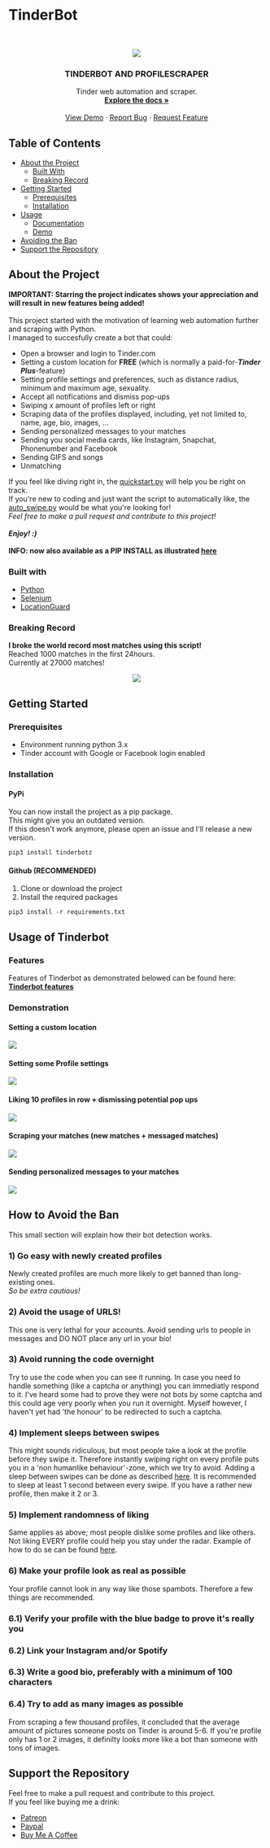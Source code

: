 # TinderBot

<!-- PROJECT LOGO -->
<br />
<p align="center">
  <a href="https://user-images.githubusercontent.com/60892381/94200140-384a7f80-feba-11ea-8fcf-ec4507eda017.jpg">
    <img src="https://user-images.githubusercontent.com/60892381/94200140-384a7f80-feba-11ea-8fcf-ec4507eda017.jpg">
  </a>

  <h3 align="center">TINDERBOT AND PROFILESCRAPER</h3>

  <p align="center">
    Tinder web automation and scraper.
    <br />
    <a href="https://github.com/frederikme/TinderBot/blob/master/DOCUMENTATION.md"><strong>Explore the docs »</strong></a>
    <br />
    <br />
    <a href="#demonstration">View Demo</a>
    ·
    <a href="https://github.com/frederikme/TinderBot/issues/new?assignees=&labels=&template=bug_report.md&title=">Report Bug</a>
    ·
    <a href="https://github.com/frederikme/TinderBot/issues/new?assignees=&labels=&template=feature_request.md&title=">Request Feature</a>
  </p>
</p>

<!-- TABLE OF CONTENTS -->
## Table of Contents

* [About the Project](#about-the-project)
  * [Built With](#built-with)
  * [Breaking Record](#breaking-record)
* [Getting Started](#getting-started)
  * [Prerequisites](#prerequisites)
  * [Installation](#installation)
* [Usage](#usage-of-tinderbot)
  * [Documentation](DOCUMENTATION.md)
  * [Demo](#demonstration)
* [Avoiding the Ban](#How-to-Avoid-the-Ban)
* [Support the Repository](#support-the-repository)

<!-- ABOUT THE PROJECT -->
## About the Project
**IMPORTANT: Starring the project indicates shows your appreciation and will result in new features being added!**</br>
</br>
This project started with the motivation of learning web automation further and scraping with Python.</br>
I managed to succesfully create a bot that could: </br>

* Open a browser and login to Tinder.com
* Setting a custom location for **FREE** (which is normally a paid-for-***Tinder Plus***-feature)
* Setting profile settings and preferences, such as distance radius, minimum and maximum age, sexuality.
* Accept all notifications and dismiss pop-ups
* Swiping x amount of profiles left or right
* Scraping data of the profiles displayed, including, yet not limited to, name, age, bio, images, ...
* Sending personalized messages to your matches
* Sending you social media cards, like Instagram, Snapchat, Phonenumber and Facebook
* Sending GIFS and songs
* Unmatching

If you feel like diving right in, the [quickstart.py](https://github.com/frederikme/TinderBot/blob/master/quickstart.py) will help you be right on track.</br>
If you're new to coding and just want the script to automatically like, the [auto_swipe.py](https://github.com/frederikme/TinderBot/blob/master/auto_swipe.py) would be what you're looking for!</br>
*Feel free to make a pull request and contribute to this project!*</br>
</br>
***Enjoy! :)***</br>
</br>
**INFO: now also available as a PIP INSTALL as illustrated [here](#installation)**</br>

### Built with

* [Python](https://www.python.org/)
* [Selenium](https://selenium.dev)
* [LocationGuard](https://chrome.google.com/webstore/detail/location-guard/cfohepagpmnodfdmjliccbbigdkfcgia)

### Breaking Record
**I broke the world record most matches using this script!**</br>
Reached 1000 matches in the first 24hours.</br>
Currently at 27000 matches!</br>

<p align="center">
  <a href="https://user-images.githubusercontent.com/60892381/104088880-2d014100-526a-11eb-8b6d-ad1da6567778.jpg">
    <img src="https://user-images.githubusercontent.com/60892381/104088880-2d014100-526a-11eb-8b6d-ad1da6567778.jpg">
  </a>
</p>

<!-- Getting Started -->
## Getting Started
### Prerequisites

- Environment running python 3.x
- Tinder account with Google or Facebook login enabled

### Installation
#### PyPi
You can now install the project as a pip package.</br>
This might give you an outdated version.</br>
If this doesn't work anymore, please open an issue and I'll release a new version.</br>
```
pip3 install tinderbotz
```
#### Github (RECOMMENDED)
1. Clone or download the project
2. Install the required packages
```
pip3 install -r requirements.txt
```

## Usage of Tinderbot
### Features
Features of Tinderbot as demonstrated belowed can be found here: **[Tinderbot features](https://github.com/frederikme/TinderBot/blob/master/DOCUMENTATION.md)**</br>

### Demonstration
#### Setting a custom location
<img src="https://user-images.githubusercontent.com/60892381/99286075-a8c9a900-2838-11eb-86b6-4b8c028bee63.gif"></src>

#### Setting some Profile settings
<img src="https://user-images.githubusercontent.com/60892381/99513887-682e7480-298b-11eb-810f-caae7424a792.gif"></src>

#### Liking 10 profiles in row + dismissing potential pop ups
<img src="https://user-images.githubusercontent.com/60892381/94987708-92a5a900-0568-11eb-88fc-f6be69354d73.gif"></src>

#### Scraping your matches (new matches + messaged matches)
<img src="https://user-images.githubusercontent.com/60892381/94995711-702f8200-05a0-11eb-9273-bfbb48ce168c.gif"></src>

#### Sending personalized messages to your matches
<img src="https://user-images.githubusercontent.com/60892381/94997724-43ce3280-05ad-11eb-8a94-0a66f0afbf93.gif"></src>

## How to Avoid the Ban
This small section will explain how their bot detection works.</br>

###    1) Go easy with newly created profiles
Newly created profiles are much more likely to get banned than long-existing ones.</br>
*So be extra cautious!*</br>

###    2) Avoid the usage of URLS!
This one is very lethal for your accounts. Avoid sending urls to people in messages and DO NOT place any url in your bio!</br>

###    3) Avoid running the code overnight
Try to use the code when you can see it running. In case you need to handle something (like a captcha or anything) you can immediatly respond to it.
I've heard some had to prove they were not bots by some captcha and this could age very poorly when you run it overnight. Myself however, I haven't yet had 'the honour' to be redirected to such a captcha.

###    4) Implement sleeps between swipes 
This might sounds ridiculous, but most people take a look at the profile before they swipe it. Therefore instantly swiping right on every profile puts you in a 'non humanlike behaviour'-zone, which we try to avoid. Adding a sleep between swipes can be done as described [here](https://github.com/frederikme/TinderBotz/blob/master/DOCUMENTATION.md#liking-geomatches). It is recommended to sleep at least 1 second between every swipe. If you have a rather new profile, then make it 2 or 3.

###    5) Implement randomness of liking
Same applies as above; most people dislike some profiles and like others. Not liking EVERY profile could help you stay under the radar.
Example of how to do se can be found [here](https://github.com/frederikme/TinderBotz/blob/master/DOCUMENTATION.md#liking-geomatches).

###    6) Make your profile look as real as possible
Your profile cannot look in any way like those spambots. Therefore a few things are recommended.

###    6.1) Verify your profile with the blue badge to prove it's really you
###    6.2) Link your Instagram and/or Spotify
###    6.3) Write a good bio, preferably with a minimum of 100 characters
###    6.4) Try to add as many images as possible
From scraping a few thousand profiles, it concluded that the average amount of pictures someone posts on Tinder is around 5-6.
If you're profile only has 1 or 2 images, it definilty looks more like a bot than someone with tons of images.


## Support the Repository
Feel free to make a pull request and contribute to this project.</br>
If you feel like buying me a drink:
* [Patreon](https://www.patreon.com/frederikme)
* [Paypal](https://paypal.me/frederikmees)
* [Buy Me A Coffee](https://www.buymeacoffee.com/frederikme)

